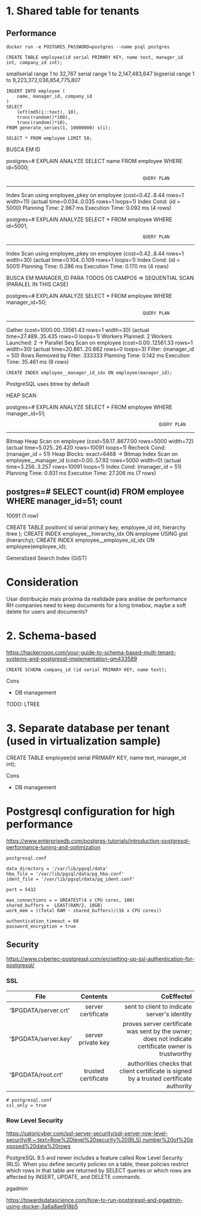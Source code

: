 # 1. Shared table for tenants

## Performance

``` docker run -e POSTGRES_PASSWORD=postgres --name psql postgres ```

```
CREATE TABLE employee(id serial PRIMARY KEY, name text, manager_id int, company_id int);
```

smallserial range 1 to 32,767
serial range 1 to 2,147,483,647
bigserial range 1 to 9,223,372,036,854,775,807


```
INSERT INTO employee (
    name, manager_id, company_id
)
SELECT
    left(md5(i::text), 10),
    trunc(random()*100),
    trunc(random()*10),
FROM generate_series(1, 10000000) s(i);
```

```
SELECT * FROM employee LIMIT 50;
```

BUSCA EM ID

postgres=# EXPLAIN ANALYZE SELECT name FROM employee WHERE id=5000;

                                                       QUERY PLAN
-------------------------------------------------------------------------------------------------------------------------
 Index Scan using employee_pkey on employee  (cost=0.42..8.44 rows=1 width=11) (actual time=0.034..0.035 rows=1 loops=1)
   Index Cond: (id = 5000)
 Planning Time: 2.967 ms
 Execution Time: 0.092 ms
(4 rows)

postgres=# EXPLAIN ANALYZE SELECT * FROM employee WHERE id=5001;

                                                       QUERY PLAN
-------------------------------------------------------------------------------------------------------------------------
 Index Scan using employee_pkey on employee  (cost=0.42..8.44 rows=1 width=30) (actual time=0.104..0.109 rows=1 loops=1)
   Index Cond: (id = 5001)
 Planning Time: 0.286 ms
 Execution Time: 0.170 ms
(4 rows)

BUSCA EM MANAGER_ID PARA TODOS OS CAMPOS => SEQUENTIAL SCAN (PARALEL IN THIS CASE)

postgres=# EXPLAIN ANALYZE SELECT * FROM employee WHERE manager_id=50;

                                                       QUERY PLAN
------------------------------------------------------------------------------------------------------------------------
 Gather  (cost=1000.00..13561.43 rows=1 width=30) (actual time=27.489..35.435 rows=0 loops=1)
   Workers Planned: 2
   Workers Launched: 2
   ->  Parallel Seq Scan on employee  (cost=0.00..12561.33 rows=1 width=30) (actual time=20.861..20.862 rows=0 loops=3)
         Filter: (manager_id = 50)
         Rows Removed by Filter: 333333
 Planning Time: 0.142 ms
 Execution Time: 35.461 ms
(8 rows)


```
CREATE INDEX employee__manager_id_idx ON employee(manager_id);
```
PostgreSQL uses btree by default

HEAP SCAN

postgres=# EXPLAIN ANALYZE SELECT * FROM employee WHERE manager_id=51;

                                                             QUERY PLAN
-------------------------------------------------------------------------------------------------------------------------------------
 Bitmap Heap Scan on employee  (cost=59.17..8677.00 rows=5000 width=72) (actual time=5.025..26.420 rows=10091 loops=1)
   Recheck Cond: (manager_id = 51)
   Heap Blocks: exact=6468
   ->  Bitmap Index Scan on employee__manager_id  (cost=0.00..57.92 rows=5000 width=0) (actual time=3.256..3.257 rows=10091 loops=1)
         Index Cond: (manager_id = 51)
 Planning Time: 0.931 ms
 Execution Time: 27.206 ms
(7 rows)

postgres=# SELECT count(id) FROM employee WHERE manager_id=51;
 count
-------
 10091
(1 row)

CREATE TABLE position(
    id serial primary key,
    employee_id int,
    hierarchy ltree
);
CREATE INDEX employee__hierarchy_idx ON employee USING gist (hierarchy);
CREATE INDEX employee__employee_id_idx ON employee(employee_id);

Generalized Search Index (GiST)

# Consideration

Usar distribuição mais próxima da realidade para análise de performance
RH companies need to keep documents for a long timebox, maybe a soft delete for users and documents?

# 2.  Schema-based

https://hackernoon.com/your-guide-to-schema-based-multi-tenant-systems-and-postgresql-implementation-gm433589

```
CREATE SCHEMA company_id (id serial PRIMARY KEY, name text);
```

Cons
- DB management

TODO: LTREE 

# 3. Separate database per tenant (used in virtualization sample)

CREATE TABLE employee(id serial PRIMARY KEY, name text, manager_id int);

Cons
- DB management

# Postgresql configuration for high performance
https://www.enterprisedb.com/postgres-tutorials/introduction-postgresql-performance-tuning-and-optimization

````
postgresql.conf

data_directory = '/var/lib/pgsql/data'
hba_file = '/var/lib/pgsql/data/pg_hba.conf'
ident_file = '/var/lib/pgsql/data/pg_ident.conf'

port = 5432

max_connections = = GREATEST(4 x CPU cores, 100)
shared_buffers =  LEAST(RAM/2, 10GB)
work_mem = ((Total RAM - shared_buffers)/(16 x CPU cores))

authentication_timeout = 60
password_encryption = true
````

## Security

https://www.cybertec-postgresql.com/en/setting-up-ssl-authentication-for-postgresql/

### SSL
| File   |      Contents      |  CoEffectol |
|----------|:-------------:|------:|
| '$PGDATA/server.crt' |  server certificate | sent to client to indicate server's identity |
| '$PGDATA/server.key' |    server private key   |   proves server certificate was sent by the owner; does not indicate certificate owner is trustworthy |
| '$PGDATA/root.crt' | trusted certificate | authorities	checks that client certificate is signed by a trusted certificate authority |

```
# postgresql.conf
ssl_only = true
```

### Row Level Security

https://satoricyber.com/sql-server-security/sql-server-row-level-security/#:~:text=Row%2Dlevel%20security%20(RLS),number%20of%20exposed%20data%20rows

PostgreSQL 9.5 and newer includes a feature called Row Level Security (RLS). When you define security policies on a table, these policies restrict which rows in that table are returned by SELECT queries or which rows are affected by INSERT, UPDATE, and DELETE commands.

pgadmin

https://towardsdatascience.com/how-to-run-postgresql-and-pgadmin-using-docker-3a6a8ae918b5
